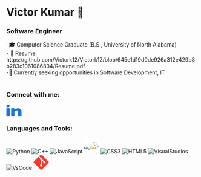 <h1>Victor Kumar 👋</h1> 
<h3>Software Engineer</h3>

  <p1>
  -🎓 Computer Science Graduate (B.S., University of North Alabama) <br>
  - 📄 Resume: https://github.com/Victork12/Victork12/blob/645e1d19d0de926a312e429b8b283c1061086834/Resume.pdf <br>
  -🚀 Currently seeking opportunities in Software Development, IT <br><br>
  </p1>
 
<h3>Connect with me: <br> </h3>
  <p align="left">
    <a href="https://linkedin.com/in/victork12" target="blank"><img align="center" src="https://raw.githubusercontent.com/teamedwardforever/Readme-Generator/71f25dd8b98329b168142a6b782a107b75eab178/svg/Social/linked-in-alt.svg" alt="victor" height="30" width="40" /></a>
    
  </p>

<h3>Languages and Tools:</h3>
  
<p align="left">
  <img src="https://cdn.jsdelivr.net/gh/devicons/devicon/icons/python/python-original.svg" alt="Python" width="40" height="40" />
  <img src="https://cdn.jsdelivr.net/gh/devicons/devicon/icons/cplusplus/cplusplus-original.svg" alt="C++" width="40" height="40" />
  <img src="https://cdn.jsdelivr.net/gh/devicons/devicon/icons/javascript/javascript-original.svg" alt="JavaScript" width="40" height="40" />
  <img src="https://raw.githubusercontent.com/teamedwardforever/Readme-Generator/71f25dd8b98329b168142a6b782a107b75eab178/svg/Skills/Database/mysql-original-wordmark.svg" alt="Mysql" width="40" height="40"/>
  <img src="https://cdn.jsdelivr.net/gh/devicons/devicon/icons/css3/css3-original.svg" alt ="CSS3" width="40" height="40" />
  <img src="https://cdn.jsdelivr.net/gh/devicons/devicon/icons/html5/html5-original.svg" alt="HTML5" width="40" height="40" title="HTML5" />
  <img src="https://cdn.jsdelivr.net/gh/devicons/devicon/icons/visualstudio/visualstudio-plain.svg" alt="VisualStudios" width="40" height="40" />
  <img src="https://cdn.jsdelivr.net/gh/devicons/devicon/icons/vscode/vscode-original.svg" alt="VsCode"width="40" height="40" />
  <img src="https://raw.githubusercontent.com/teamedwardforever/Readme-Generator/71f25dd8b98329b168142a6b782a107b75eab178/svg/Skills/Other/git-scm-icon.svg" alt="Git" width="40" height="40" />
</p>















